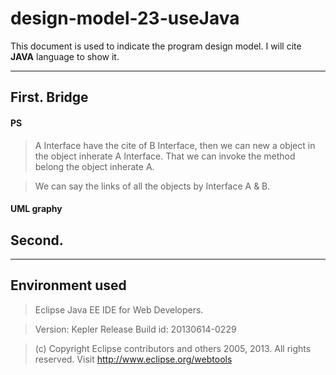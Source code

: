 design-model-23-useJava
=======================

This document is used to indicate the program design model. I will cite **JAVA** language to show it.

----------

First. Bridge
---------

#### PS
> A Interface have the cite of B Interface, then we can new a object in the object inherate A Interface. That we can invoke the method belong the object inherate A.

> We can say the links of all the objects by Interface A & B.

#### UML graphy



Second. 
---------










----------

Environment used
---------

> Eclipse Java EE IDE for Web Developers.

> Version: Kepler Release
> Build id: 20130614-0229

> (c) Copyright Eclipse contributors and others 2005, 2013.  All rights reserved.
Visit http://www.eclipse.org/webtools